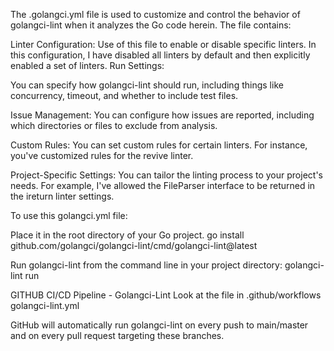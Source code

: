 The .golangci.yml file is used to customize and control the behavior of golangci-lint when it analyzes the Go code herein.
The file contains:

Linter Configuration:
Use of this file to enable or disable specific linters. In this configuration, I have disabled all linters by default and then explicitly enabled a set of linters.
Run Settings:

You can specify how golangci-lint should run, including things like concurrency, timeout, and whether to include test files.

Issue Management:
You can configure how issues are reported, including which directories or files to exclude from analysis.

Custom Rules:
You can set custom rules for certain linters. For instance, you've customized rules for the revive linter.

Project-Specific Settings:
You can tailor the linting process to your project's needs. For example, I've allowed the FileParser interface to be returned in the ireturn linter settings.

To use this golangci.yml file:

Place it in the root directory of your Go project.
go install github.com/golangci/golangci-lint/cmd/golangci-lint@latest

Run golangci-lint from the command line in your project directory:
golangci-lint run  



GITHUB CI/CD Pipeline - Golangci-Lint
Look at the file in .github/workflows golangci-lint.yml

GitHub will automatically run golangci-lint on every push to main/master and on every pull request targeting these branches.

